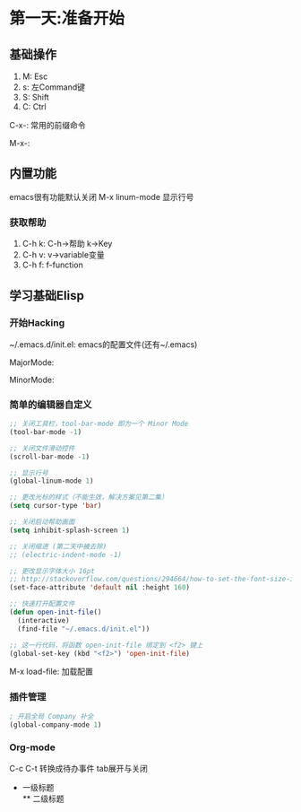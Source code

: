# 第一天:准备开始

## 基础操作
1. M: Esc
2. s: 左Command键
3. S: Shift
4. C: Ctrl

C-x-<Chr>: 常用的前缀命令

M-x-<LongName>:

## 内置功能
emacs很有功能默认关闭
M-x linum-mode 显示行号

### 获取帮助
1. C-h k: C-h->帮助 k->Key
2. C-h v: v->variable变量
3. C-h f: f-function

## 学习基础Elisp

### 开始Hacking
~/.emacs.d/init.el: emacs的配置文件(还有~/.emacs)

MajorMode:

MinorMode:

### 简单的编辑器自定义
```el
;; 关闭工具栏，tool-bar-mode 即为一个 Minor Mode
(tool-bar-mode -1)

;; 关闭文件滑动控件
(scroll-bar-mode -1)

;; 显示行号
(global-linum-mode 1)

;; 更改光标的样式（不能生效，解决方案见第二集）
(setq cursor-type 'bar)

;; 关闭启动帮助画面
(setq inhibit-splash-screen 1)

;; 关闭缩进 (第二天中被去除)
;; (electric-indent-mode -1)

;; 更改显示字体大小 16pt
;; http://stackoverflow.com/questions/294664/how-to-set-the-font-size-in-emacs
(set-face-attribute 'default nil :height 160)

;; 快速打开配置文件
(defun open-init-file()
  (interactive)
  (find-file "~/.emacs.d/init.el"))

;; 这一行代码，将函数 open-init-file 绑定到 <f2> 键上
(global-set-key (kbd "<f2>") 'open-init-file)
```

M-x load-file: 加载配置

### 插件管理
```el
; 开启全局 Company 补全
(global-company-mode 1)
```

### Org-mode
C-c C-t 转换成待办事件 tab展开与关闭

* 一级标题  
** 二级标题  